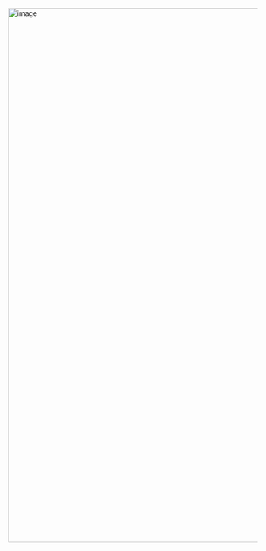 <img width="1920" height="1080" alt="image" src="https://github.com/user-attachments/assets/5e0d4fc7-8c7d-4c0d-acd4-8f9dd3983c80" />
